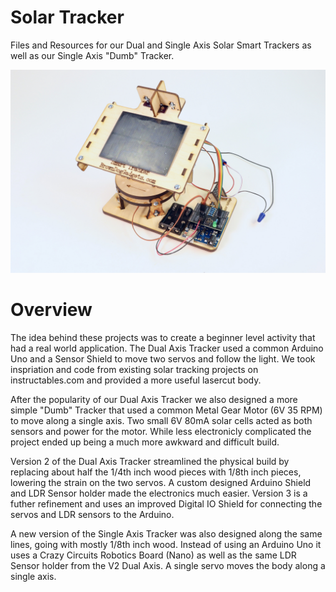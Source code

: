 # Solar Tracker

Files and Resources for our Dual and Single Axis Solar Smart Trackers as well as our Single Axis "Dumb" Tracker.

![Solar Tracker v3](./Images/Solar-Tracker-v3.jpg)

# Overview

The idea behind these projects was to create a beginner level activity that had a real world application.  The Dual Axis Tracker used a common Arduino Uno and a Sensor Shield to move two servos and follow the light.  We took inspriation and code from existing solar tracking projects on instructables.com and provided a more useful lasercut body.

After the popularity of our Dual Axis Tracker we also designed a more simple "Dumb" Tracker that used a common Metal Gear Motor (6V 35 RPM) to move along a single axis. Two small 6V 80mA solar cells acted as both sensors and power for the motor.  While less electronicly complicated the project ended up being a much more awkward and difficult build.

Version 2 of the Dual Axis Tracker streamlined the physical build by replacing about half the 1/4th inch wood pieces with 1/8th inch pieces, lowering the strain on the two servos.  A custom designed Arduino Shield and LDR Sensor holder made the electronics much easier. Version 3 is a futher refinement and uses an improved Digital IO Shield for connecting the servos and LDR sensors to the Arduino.

A new version of the Single Axis Tracker was also designed along the same lines, going with mostly 1/8th inch wood.  Instead of using an Arduino Uno it uses a Crazy Circuits Robotics Board (Nano) as well as the same LDR Sensor holder from the V2 Dual Axis.  A single servo moves the body along a single axis.  
